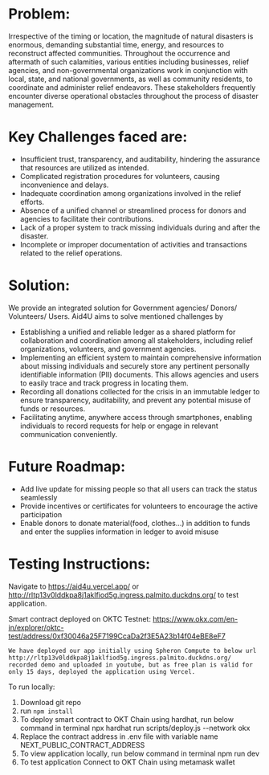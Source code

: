 # Problem:

  Irrespective of the timing or location, the magnitude of natural disasters is enormous, demanding substantial time, energy, and resources to reconstruct affected communities. Throughout the occurrence and aftermath of such calamities, various entities including businesses, relief agencies, and non-governmental organizations work in conjunction with local, state, and national governments, as well as community residents, to coordinate and administer relief endeavors. These stakeholders frequently encounter diverse operational obstacles throughout the process of disaster management.

# Key Challenges faced are:

- Insufficient trust, transparency, and auditability, hindering the assurance that resources are utilized as intended.
- Complicated registration procedures for volunteers, causing inconvenience and delays.
- Inadequate coordination among organizations involved in the relief efforts.
- Absence of a unified channel or streamlined process for donors and agencies to facilitate their contributions.
- Lack of a proper system to track missing individuals during and after the disaster.
- Incomplete or improper documentation of activities and transactions related to the relief operations.

# Solution:

We provide an integrated solution for Government agencies/ Donors/ Volunteers/ Users. Aid4U aims to solve mentioned challenges by

- Establishing a unified and reliable ledger as a shared platform for collaboration and coordination among all stakeholders, including relief organizations, volunteers, and government agencies.
- Implementing an efficient system to maintain comprehensive information about missing individuals and securely store any pertinent personally identifiable information (PII) documents. This allows agencies and users to easily trace and track progress in locating them.
- Recording all donations collected for the crisis in an immutable ledger to ensure transparency, auditability, and prevent any potential misuse of funds or resources.
- Facilitating anytime, anywhere access through smartphones, enabling individuals to record requests for help or engage in relevant communication conveniently.

# Future Roadmap:

- Add live update for missing people so that all users can track the status seamlessly
- Provide incentives or certificates for volunteers to encourage the active participation
- Enable donors to donate material(food, clothes…) in addition to funds and enter the supplies information in ledger to avoid misuse

# Testing Instructions: 

Navigate to https://aid4u.vercel.app/ or http://rltp13v0lddkpa8j1aklfiod5g.ingress.palmito.duckdns.org/ to test application.

Smart contract deployed on OKTC Testnet: https://www.okx.com/en-in/explorer/oktc-test/address/0xf30046a25F7199CcaDa2f3E5A23b14f04eBE8eF7

`We have deployed our app initially using Spheron Compute to below url http://rltp13v0lddkpa8j1aklfiod5g.ingress.palmito.duckdns.org/ recorded demo and uploaded in youtube, but as free plan is valid for only 15 days, deployed the application using Vercel.`

To run locally:

1. Download git repo 
2. run `npm install`
3. To deploy smart contract to OKT Chain using hardhat, run below command in terminal npx hardhat run scripts/deploy.js --network okx
4. Replace the contract address in .env file with variable name NEXT_PUBLIC_CONTRACT_ADDRESS
5. To view application locally, run below command in terminal npm run dev
6. To test application Connect to OKT Chain using metamask wallet
